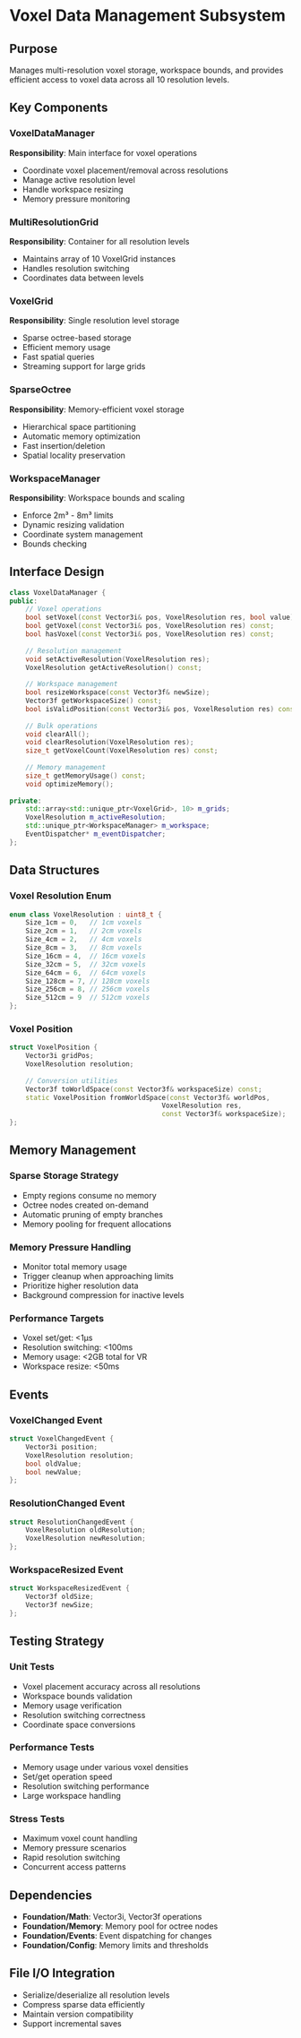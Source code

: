 # Voxel Data Management Subsystem

## Purpose
Manages multi-resolution voxel storage, workspace bounds, and provides efficient access to voxel data across all 10 resolution levels.

## Key Components

### VoxelDataManager
**Responsibility**: Main interface for voxel operations
- Coordinate voxel placement/removal across resolutions
- Manage active resolution level
- Handle workspace resizing
- Memory pressure monitoring

### MultiResolutionGrid
**Responsibility**: Container for all resolution levels
- Maintains array of 10 VoxelGrid instances
- Handles resolution switching
- Coordinates data between levels

### VoxelGrid
**Responsibility**: Single resolution level storage
- Sparse octree-based storage
- Efficient memory usage
- Fast spatial queries
- Streaming support for large grids

### SparseOctree
**Responsibility**: Memory-efficient voxel storage
- Hierarchical space partitioning
- Automatic memory optimization
- Fast insertion/deletion
- Spatial locality preservation

### WorkspaceManager
**Responsibility**: Workspace bounds and scaling
- Enforce 2m³ - 8m³ limits
- Dynamic resizing validation
- Coordinate system management
- Bounds checking

## Interface Design

```cpp
class VoxelDataManager {
public:
    // Voxel operations
    bool setVoxel(const Vector3i& pos, VoxelResolution res, bool value);
    bool getVoxel(const Vector3i& pos, VoxelResolution res) const;
    bool hasVoxel(const Vector3i& pos, VoxelResolution res) const;
    
    // Resolution management
    void setActiveResolution(VoxelResolution res);
    VoxelResolution getActiveResolution() const;
    
    // Workspace management
    bool resizeWorkspace(const Vector3f& newSize);
    Vector3f getWorkspaceSize() const;
    bool isValidPosition(const Vector3i& pos, VoxelResolution res) const;
    
    // Bulk operations
    void clearAll();
    void clearResolution(VoxelResolution res);
    size_t getVoxelCount(VoxelResolution res) const;
    
    // Memory management
    size_t getMemoryUsage() const;
    void optimizeMemory();
    
private:
    std::array<std::unique_ptr<VoxelGrid>, 10> m_grids;
    VoxelResolution m_activeResolution;
    std::unique_ptr<WorkspaceManager> m_workspace;
    EventDispatcher* m_eventDispatcher;
};
```

## Data Structures

### Voxel Resolution Enum
```cpp
enum class VoxelResolution : uint8_t {
    Size_1cm = 0,   // 1cm voxels
    Size_2cm = 1,   // 2cm voxels
    Size_4cm = 2,   // 4cm voxels
    Size_8cm = 3,   // 8cm voxels
    Size_16cm = 4,  // 16cm voxels
    Size_32cm = 5,  // 32cm voxels
    Size_64cm = 6,  // 64cm voxels
    Size_128cm = 7, // 128cm voxels
    Size_256cm = 8, // 256cm voxels
    Size_512cm = 9  // 512cm voxels
};
```

### Voxel Position
```cpp
struct VoxelPosition {
    Vector3i gridPos;
    VoxelResolution resolution;
    
    // Conversion utilities
    Vector3f toWorldSpace(const Vector3f& workspaceSize) const;
    static VoxelPosition fromWorldSpace(const Vector3f& worldPos, 
                                      VoxelResolution res,
                                      const Vector3f& workspaceSize);
};
```

## Memory Management

### Sparse Storage Strategy
- Empty regions consume no memory
- Octree nodes created on-demand
- Automatic pruning of empty branches
- Memory pooling for frequent allocations

### Memory Pressure Handling
- Monitor total memory usage
- Trigger cleanup when approaching limits
- Prioritize higher resolution data
- Background compression for inactive levels

### Performance Targets
- Voxel set/get: <1μs
- Resolution switching: <100ms
- Memory usage: <2GB total for VR
- Workspace resize: <50ms

## Events

### VoxelChanged Event
```cpp
struct VoxelChangedEvent {
    Vector3i position;
    VoxelResolution resolution;
    bool oldValue;
    bool newValue;
};
```

### ResolutionChanged Event
```cpp
struct ResolutionChangedEvent {
    VoxelResolution oldResolution;
    VoxelResolution newResolution;
};
```

### WorkspaceResized Event
```cpp
struct WorkspaceResizedEvent {
    Vector3f oldSize;
    Vector3f newSize;
};
```

## Testing Strategy

### Unit Tests
- Voxel placement accuracy across all resolutions
- Workspace bounds validation
- Memory usage verification
- Resolution switching correctness
- Coordinate space conversions

### Performance Tests
- Memory usage under various voxel densities
- Set/get operation speed
- Resolution switching performance
- Large workspace handling

### Stress Tests
- Maximum voxel count handling
- Memory pressure scenarios
- Rapid resolution switching
- Concurrent access patterns

## Dependencies
- **Foundation/Math**: Vector3i, Vector3f operations
- **Foundation/Memory**: Memory pool for octree nodes
- **Foundation/Events**: Event dispatching for changes
- **Foundation/Config**: Memory limits and thresholds

## File I/O Integration
- Serialize/deserialize all resolution levels
- Compress sparse data efficiently
- Maintain version compatibility
- Support incremental saves